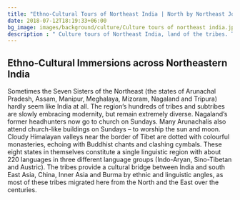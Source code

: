 ```yaml
---
title: "Ethno-Cultural Tours of Northeast India | North by Northeast Journeys"
date: 2018-07-12T18:19:33+06:00
bg_image: images/background/culture/Culture tours of northeast india.jpg
description : " Culture tours of Northeast India, land of the tribes. This region is home to some of the densest cultural, ethenic and lingual "
---
```


## Ethno-Cultural Immersions across Northeastern India

Sometimes the Seven Sisters of the Northeast (the states of Arunachal Pradesh, Assam, Manipur, Meghalaya, Mizoram, Nagaland and Tripura) hardly seem like India at all. The region’s hundreds of tribes and subtribes are slowly embracing modernity, but remain extremely diverse. Nagaland’s former headhunters now go to church on Sundays. Many Arunachalis also attend church-like buildings on Sundays – to worship the sun and moon. Cloudy Himalayan valleys near the border of Tibet are dotted with colourful monasteries, echoing with Buddhist chants and clashing cymbals. These eight states in themselves constitute a single linguistic region with about 220 languages in three different language groups (Indo-Aryan, Sino-Tibetan and Austric). The tribes provide a cultural bridge between India and south East Asia, China, Inner Asia and Burma by ethnic and linguistic angles, as most of these tribes migrated here from the North and the East over the centuries.